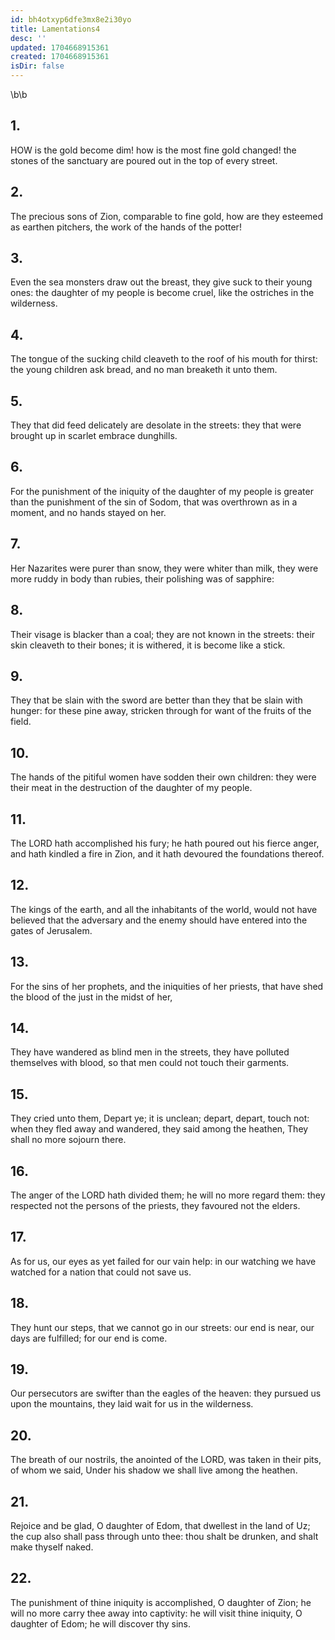 ```yaml
---
id: bh4otxyp6dfe3mx8e2i30yo
title: Lamentations4
desc: ''
updated: 1704668915361
created: 1704668915361
isDir: false
---
```

\b\b
## 1.
HOW is the gold become dim!  how is the most fine gold changed!  the stones of the sanctuary are poured out in the top of every street.
## 2.
The precious sons of Zion, comparable to fine gold, how are they esteemed as earthen pitchers, the work of the hands of the potter!
## 3.
Even the sea monsters draw out the breast, they give suck to their young ones: the daughter of my people is become cruel, like the ostriches in the wilderness.
## 4.
The tongue of the sucking child cleaveth to the roof of his mouth for thirst: the young children ask bread, and no man breaketh it unto them.
## 5.
They that did feed delicately are desolate in the streets: they that were brought up in scarlet embrace dunghills.
## 6.
For the punishment of the iniquity of the daughter of my people is greater than the punishment of the sin of Sodom, that was overthrown as in a moment, and no hands stayed on her.
## 7.
Her Nazarites were purer than snow, they were whiter than milk, they were more ruddy in body than rubies, their polishing was of sapphire:
## 8.
Their visage is blacker than a coal; they are not known in the streets: their skin cleaveth to their bones; it is withered, it is become like a stick.
## 9.
They that be slain with the sword are better than they that be slain with hunger: for these pine away, stricken through for want of the fruits of the field.
## 10.
The hands of the pitiful women have sodden their own children: they were their meat in the destruction of the daughter of my people.
## 11.
The LORD hath accomplished his fury; he hath poured out his fierce anger, and hath kindled a fire in Zion, and it hath devoured the foundations thereof.
## 12.
The kings of the earth, and all the inhabitants of the world, would not have believed that the adversary and the enemy should have entered into the gates of Jerusalem.
## 13.
For the sins of her prophets, and the iniquities of her priests, that have shed the blood of the just in the midst of her,
## 14.
They have wandered as blind men in the streets, they have polluted themselves with blood, so that men could not touch their garments.
## 15.
They cried unto them, Depart ye; it is unclean; depart, depart, touch not: when they fled away and wandered, they said among the heathen, They shall no more sojourn there.
## 16.
The anger of the LORD hath divided them; he will no more regard them: they respected not the persons of the priests, they favoured not the elders.
## 17.
As for us, our eyes as yet failed for our vain help: in our watching we have watched for a nation that could not save us.
## 18.
They hunt our steps, that we cannot go in our streets: our end is near, our days are fulfilled; for our end is come.
## 19.
Our persecutors are swifter than the eagles of the heaven: they pursued us upon the mountains, they laid wait for us in the wilderness.
## 20.
The breath of our nostrils, the anointed of the LORD, was taken in their pits, of whom we said, Under his shadow we shall live among the heathen.
## 21.
Rejoice and be glad, O daughter of Edom, that dwellest in the land of Uz; the cup also shall pass through unto thee: thou shalt be drunken, and shalt make thyself naked.
## 22.
The punishment of thine iniquity is accomplished, O daughter of Zion; he will no more carry thee away into captivity: he will visit thine iniquity, O daughter of Edom; he will discover thy sins.
